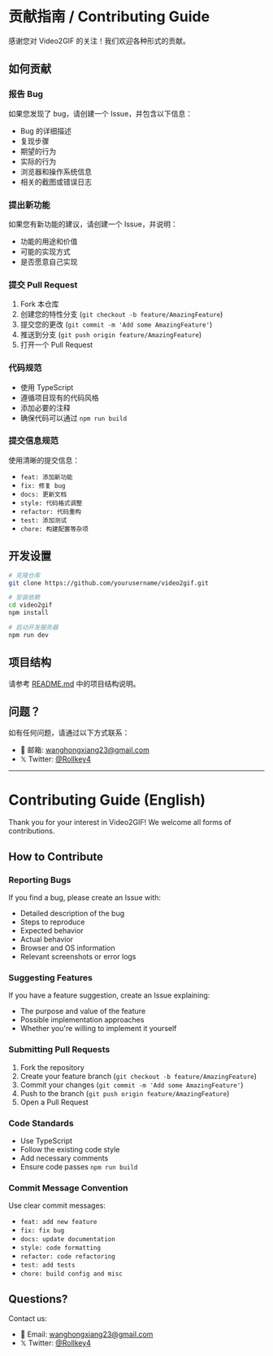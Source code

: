 # 贡献指南 / Contributing Guide

感谢您对 Video2GIF 的关注！我们欢迎各种形式的贡献。

## 如何贡献

### 报告 Bug

如果您发现了 bug，请创建一个 Issue，并包含以下信息：

- Bug 的详细描述
- 复现步骤
- 期望的行为
- 实际的行为
- 浏览器和操作系统信息
- 相关的截图或错误日志

### 提出新功能

如果您有新功能的建议，请创建一个 Issue，并说明：

- 功能的用途和价值
- 可能的实现方式
- 是否愿意自己实现

### 提交 Pull Request

1. Fork 本仓库
2. 创建您的特性分支 (`git checkout -b feature/AmazingFeature`)
3. 提交您的更改 (`git commit -m 'Add some AmazingFeature'`)
4. 推送到分支 (`git push origin feature/AmazingFeature`)
5. 打开一个 Pull Request

### 代码规范

- 使用 TypeScript
- 遵循项目现有的代码风格
- 添加必要的注释
- 确保代码可以通过 `npm run build`

### 提交信息规范

使用清晰的提交信息：

- `feat: 添加新功能`
- `fix: 修复 bug`
- `docs: 更新文档`
- `style: 代码格式调整`
- `refactor: 代码重构`
- `test: 添加测试`
- `chore: 构建配置等杂项`

## 开发设置

```bash
# 克隆仓库
git clone https://github.com/yourusername/video2gif.git

# 安装依赖
cd video2gif
npm install

# 启动开发服务器
npm run dev
```

## 项目结构

请参考 [README.md](./README.md) 中的项目结构说明。

## 问题？

如有任何问题，请通过以下方式联系：

- 📧 邮箱: wanghongxiang23@gmail.com
- 𝕏 Twitter: [@Rollkey4](https://x.com/Rollkey4)

---

# Contributing Guide (English)

Thank you for your interest in Video2GIF! We welcome all forms of contributions.

## How to Contribute

### Reporting Bugs

If you find a bug, please create an Issue with:

- Detailed description of the bug
- Steps to reproduce
- Expected behavior
- Actual behavior
- Browser and OS information
- Relevant screenshots or error logs

### Suggesting Features

If you have a feature suggestion, create an Issue explaining:

- The purpose and value of the feature
- Possible implementation approaches
- Whether you're willing to implement it yourself

### Submitting Pull Requests

1. Fork the repository
2. Create your feature branch (`git checkout -b feature/AmazingFeature`)
3. Commit your changes (`git commit -m 'Add some AmazingFeature'`)
4. Push to the branch (`git push origin feature/AmazingFeature`)
5. Open a Pull Request

### Code Standards

- Use TypeScript
- Follow the existing code style
- Add necessary comments
- Ensure code passes `npm run build`

### Commit Message Convention

Use clear commit messages:

- `feat: add new feature`
- `fix: fix bug`
- `docs: update documentation`
- `style: code formatting`
- `refactor: code refactoring`
- `test: add tests`
- `chore: build config and misc`

## Questions?

Contact us:

- 📧 Email: wanghongxiang23@gmail.com
- 𝕏 Twitter: [@Rollkey4](https://x.com/Rollkey4)

